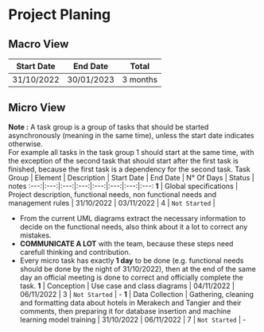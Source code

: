 # Project Planing
## Macro View
Start Date | End Date | Total
:---:|:---:|:---:
31/10/2022 | 30/01/2023 | 3 months
## Micro View
**Note :** A task group is a group of tasks that should be started asynchronously (meaning in the same time), unless the start date indicates otherwise.<br> 
For example all tasks in the task group 1 should start at the same time, with the exception of the second task that should start after the first task is finished, because the first task is a dependency for the second task.
Task Group | Element | Description | Start Date | End Date | N° Of Days | Status | notes
:---:|:---:|:---:|:---:|:---:|:---:|:---:|:---:
**1** | Global specifications | Project description, functional needs, non functional needs and management rules | 31/10/2022 | 03/11/2022 | 4 | `Not Started` | 
- From the current UML diagrams extract the necessary information to decide on the functional needs, also think about it a lot to correct any mistakes.
- **COMMUNICATE A LOT** with the team, because these steps need carefull thinking and contribution.
- Every micro task has exactly **1 day** to be done (e.g. functional needs should be done by the night of 31/10/2022), then at the end of the same day an official meeting is done to correct and officially complete the task.
**1** | Conception | Use case and class diagrams | 04/11/2022 | 06/11/2022 | 3 | `Not Started` | -
**1** | Data Collection | Gathering, cleaning and formatting data about hotels in Merakech and Tangier and their comments, then preparing it for database insertion and machine learning model training | 31/10/2022 | 06/11/2022 | 7 | `Not Started` | -
